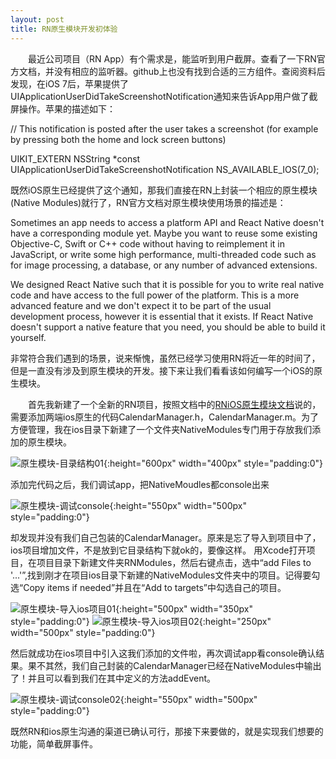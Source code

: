```yaml
---
layout: post
title: RN原生模块开发初体验
---
```


&ensp;&ensp;&ensp;&ensp;最近公司项目（RN App）有个需求是，能监听到用户截屏。查看了一下RN官方文档，并没有相应的监听器。github上也没有找到合适的三方组件。查阅资料后发现，在iOS 7后，苹果提供了UIApplicationUserDidTakeScreenshotNotification通知来告诉App用户做了截屏操作。苹果的描述如下：

// This notification is posted after the user takes a screenshot (for example by pressing both the home and lock screen buttons)

UIKIT_EXTERN NSString *const UIApplicationUserDidTakeScreenshotNotification NS_AVAILABLE_IOS(7_0);

既然iOS原生已经提供了这个通知，那我们直接在RN上封装一个相应的原生模块(Native Modules)就行了，RN官方文档对原生模块使用场景的描述是：

Sometimes an app needs to access a platform API and React Native doesn't have a corresponding module yet. Maybe you want to reuse some existing Objective-C, Swift or C++ code without having to reimplement it in JavaScript, or write some high performance, multi-threaded code such as for image processing, a database, or any number of advanced extensions.

We designed React Native such that it is possible for you to write real native code and have access to the full power of the platform. This is a more advanced feature and we don't expect it to be part of the usual development process, however it is essential that it exists. If React Native doesn't support a native feature that you need, you should be able to build it yourself.

非常符合我们遇到的场景，说来惭愧，虽然已经学习使用RN将近一年的时间了，但是一直没有涉及到原生模块的开发。接下来让我们看看该如何编写一个iOS的原生模块。

&ensp;&ensp;&ensp;&ensp;首先我新建了一个全新的RN项目，按照文档中的[RNiOS原生模块文档](https://facebook.github.io/react-native/docs/native-modules-ios)说的，需要添加两端ios原生的代码CalendarManager.h，CalendarManager.m。为了方便管理，我在ios目录下新建了一个文件夹NativeModules专门用于存放我们添加的原生模块。

![原生模块-目录结构01](/assets/img/原生模块-目录结构01.png){:height="600px" width="400px" style="padding:0"}

添加完代码之后，我们调试app，把NativeMoudles都console出来

![原生模块-调试console](/assets/img/原生模块-调试console.png){:height="550px" width="500px" style="padding:0"}

却发现并没有我们自己包装的CalendarManager。原来是忘了导入到项目中了，ios项目增加文件，不是放到它目录结构下就ok的，要像这样。
用Xcode打开项目，在项目目录下新建文件夹RNModules，然后右键点击，选中“add Files to '...'”,找到刚才在项目ios目录下新建的NativeModules文件夹中的项目。记得要勾选“Copy items if needed”并且在“Add to targets”中勾选自己的项目。

![原生模块-导入ios项目01](/assets/img/原生模块-导入ios项目01.png){:height="500px" width="350px" style="padding:0"}
![原生模块-导入ios项目02](/assets/img/原生模块-导入ios项目02.png){:height="250px" width="500px" style="padding:0"}

然后就成功在ios项目中引入这我们添加的文件啦，再次调试app看console确认结果。果不其然，我们自己封装的CalendarManager已经在NativeModules中输出了！并且可以看到我们在其中定义的方法addEvent。

![原生模块-调试console02](/assets/img/原生模块-调试console02.png){:height="550px" width="500px" style="padding:0"}

既然RN和ios原生沟通的渠道已确认可行，那接下来要做的，就是实现我们想要的功能，简单截屏事件。